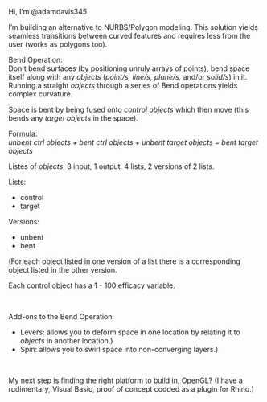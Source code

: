 Hi, I’m @adamdavis345

I’m building an alternative to NURBS/Polygon modeling. This solution yields seamless transitions between curved features and requires less from the user (works as polygons too).

Bend Operation:<br/>
Don't bend surfaces (by positioning unruly arrays of points), bend space itself along with any _objects_ (_point/s, line/s, plane/s,_ and/or _solid/s_) in it. Running a straight _objects_ through a series of Bend operations yields complex curvature. 

Space is bent by being fused onto _control objects_ which then move (this bends any _target objects_ in the space).

Formula:<br/>
_unbent ctrl objects + bent ctrl objects + unbent target objects = bent target objects_

Listes of _objects_, 3 input, 1 output.
4 lists, 2 versions of 2 lists.

Lists:<br/>
- control
- target

Versions:<br/>
- unbent
- bent 

(For each object listed in one version of a  list there is a corresponding object listed in the other version.

Each control object has a 1 - 100 efficacy variable.

<br/>

Add-ons to the Bend Operation:
- Levers: allows you to deform space in one location by relating it to _objects_ in another location.)
- Spin: allows you to swirl space into non-converging layers.)

<br/>

My next step is finding the right platform to build in, OpenGL? (I have a rudimentary, Visual Basic, proof of concept codded as a plugin for Rhino.)

<!---
I’m looking to collaborate and help humanity particularly expand the educational and creative potential of computers.
I’m currently learning Blender and wonder if this could be built as an Add-on.
How to reach me ...
--->
